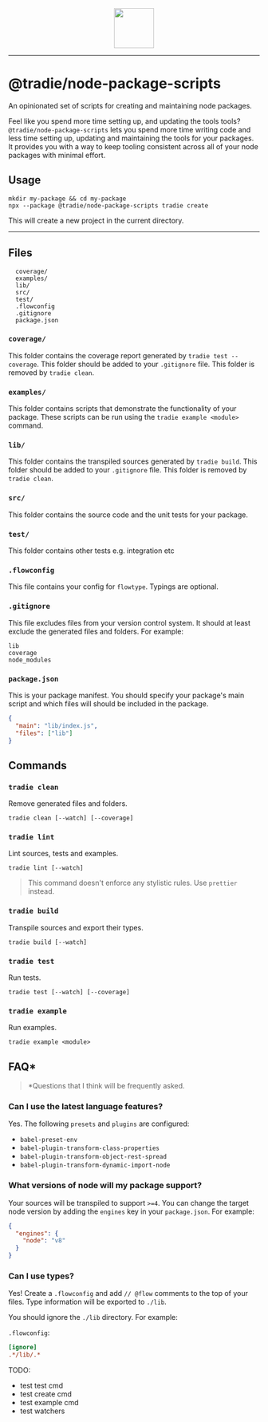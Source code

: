 <center>
  <img src="https://github.com/jameslnewell/tradie-v4/blob/separate-builder/docs/img/logo.png" height="80"/>
</center>

---

# @tradie/node-package-scripts

An opinionated set of scripts for creating and maintaining node packages.

Feel like you spend more time setting up, and updating the tools tools?`@tradie/node-package-scripts` lets you spend more time writing code and less time setting up, updating and maintaining the tools for your packages. It provides you with a way to keep tooling consistent across all of your node packages with minimal effort.

## Usage

```
mkdir my-package && cd my-package
npx --package @tradie/node-package-scripts tradie create
```

This will create a new project in the current directory.

---

## Files

```
  coverage/
  examples/
  lib/
  src/
  test/
  .flowconfig
  .gitignore
  package.json
```

### `coverage/`

This folder contains the coverage report generated by `tradie test --coverage`. This folder should be added to your `.gitignore` file. This folder is removed by `tradie clean`.

### `examples/`

This folder contains scripts that demonstrate the functionality of your package. These scripts can be run using the `tradie example <module>` command.

### `lib/`

This folder contains the transpiled sources generated by `tradie build`. This folder should be added to your `.gitignore` file. This folder is removed by `tradie clean`.

### `src/`

This folder contains the source code and the unit tests for your package.

### `test/`

This folder contains other tests e.g. integration etc

### `.flowconfig`

This file contains your config for `flowtype`. Typings are optional.

### `.gitignore`

This file excludes files from your version control system. It should at least exclude the generated files and folders. For example:

```
lib
coverage
node_modules
```

### `package.json`

This is your package manifest. You should specify your package's main script and which files will should be included in the package.

```json
{
  "main": "lib/index.js",
  "files": ["lib"]
}
```

## Commands

### `tradie clean`

Remove generated files and folders.

```
tradie clean [--watch] [--coverage]
```

### `tradie lint`

Lint sources, tests and examples.

```
tradie lint [--watch]
```

> This command doesn't enforce any stylistic rules. Use `prettier` instead.

### `tradie build`

Transpile sources and export their types.

```
tradie build [--watch]
```

### `tradie test`

Run tests.

```
tradie test [--watch] [--coverage]
```

### `tradie example`

Run examples.

```
tradie example <module>
```

## FAQ*

> *Questions that I think will be frequently asked.

### Can I use the latest language features?

Yes. The following `presets` and `plugins` are configured:

- `babel-preset-env`
- `babel-plugin-transform-class-properties`
- `babel-plugin-transform-object-rest-spread`
- `babel-plugin-transform-dynamic-import-node`

### What versions of node will my package support?

Your sources will be transpiled to support `>=4`. You can change the target node version by adding the `engines` key in your `package.json`. For example:

```json
{
  "engines": {
    "node": "v8"
  }
}
```

### Can I use types?

Yes! Create a `.flowconfig` and add `// @flow` comments to the top of your files. Type information will be exported to `./lib`.

You should ignore the `./lib` directory. For example:

`.flowconfig`:
```ini
[ignore]
.*/lib/.*
```

TODO:
- test test cmd
- test create cmd
- test example cmd
- test watchers
